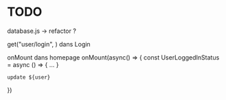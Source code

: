# TODO


database.js -> refactor ? 

get("user/login", ) dans Login

onMount dans homepage
onMount(async() => {
	const UserLoggedInStatus = async () => {
		...
	}

	update ${user}
})
